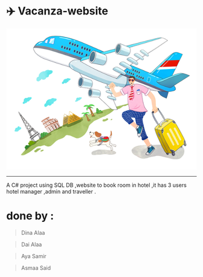 # :airplane: Vacanza-website
 <img src="pngwave.png" alt="travel"> <hr>
 A C# project using SQL DB ,website to book room in hotel ,it has 3 users hotel manager ,admin and traveller .
# done by :
> Dina Alaa

> Dai Alaa

> Aya Samir

> Asmaa Said
